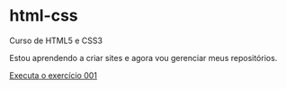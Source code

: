 # html-css
 Curso de HTML5 e CSS3

 Estou aprendendo a criar sites e agora vou gerenciar meus repositórios.

<a href="https://rodolfopolicastre.github.io/html-css/exercicios/ex001/index.html">Executa o exercício 001</a>